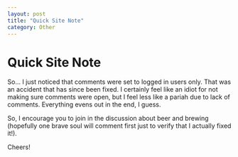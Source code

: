 ```yaml
---
layout: post
title: "Quick Site Note"
category: Other
---
```


Quick Site Note
===============

So... I just noticed that comments were set to logged in users only. That was an accident that has since been fixed. I certainly feel like an idiot for not making sure comments were open, but I feel less like a pariah due to lack of comments. Everything evens out in the end, I guess.

So, I encourage you to join in the discussion about beer and brewing (hopefully one brave soul will comment first just to verify that I actually fixed it!).

Cheers!